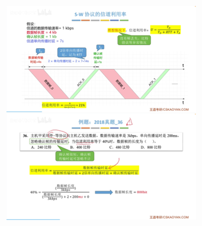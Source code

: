 


![输入图片说明](/imgs/2025-07-27/hRhEHY9o2eu7MTSP.png)
![输入图片说明](/imgs/2025-07-27/nLJBVjMo4Aamy1vL.png)
<!--stackedit_data:
eyJoaXN0b3J5IjpbMjA0OTgzMDA5NF19
-->